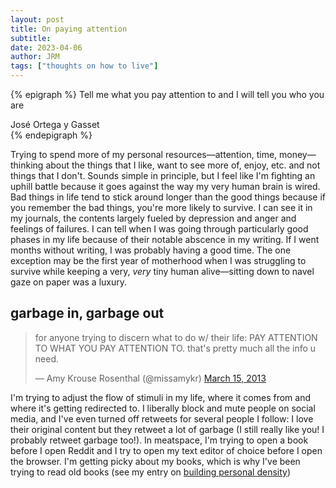 ```yaml
---
layout: post
title: On paying attention
subtitle: 
date: 2023-04-06
author: JRM
tags: ["thoughts on how to live"]
---
```

{% epigraph %}
Tell me what you pay attention to and I will tell you who you are
<footer>José Ortega y Gasset</footer>
{% endepigraph %}

Trying to spend more of my personal resources—attention, time, money—thinking about the things that I like, want to see more of, enjoy, etc. and not things that I don't. Sounds simple in principle, but I feel like I'm fighting an uphill battle because it goes against the way my very human brain is wired. Bad things in life tend to stick around longer than the good things because if you remember the bad things, you're more likely to survive. I can see it in my journals, the contents largely fueled by depression and anger and feelings of failures. I can tell when I was going through particularly good phases in my life because of their notable abscence in my writing. If I went months without writing, I was probably having a good time. The one exception may be the first year of motherhood when I was struggling to survive while keeping a very, _very_ tiny human alive—sitting down to navel gaze on paper was a luxury.

## garbage in, garbage out

<blockquote class="twitter-tweet"><p lang="en" dir="ltr">for anyone trying to discern what to do w/ their life: PAY ATTENTION TO WHAT YOU PAY ATTENTION TO. that&#39;s pretty much all the info u need.</p>&mdash; Amy Krouse Rosenthal (@missamykr) <a href="https://twitter.com/missamykr/status/312564535242395648?ref_src=twsrc%5Etfw">March 15, 2013</a></blockquote> <script async src="https://platform.twitter.com/widgets.js" charset="utf-8"></script>

I'm trying to adjust the flow of stimuli in my life, where it comes from and where it's getting redirected to. I liberally block and mute people on social media, and I've even turned off retweets for several people I follow: I love their original content but they retweet a lot of garbage (I still really like you! I probably retweet garbage too!). In meatspace, I'm trying to open a book before I open Reddit and I try to open my text editor of choice before I open the browser. I'm getting picky about my books, which is why I've been trying to read old books (see my entry on [building personal density](https://diewunderkammer.co/blog/building-personal-density))